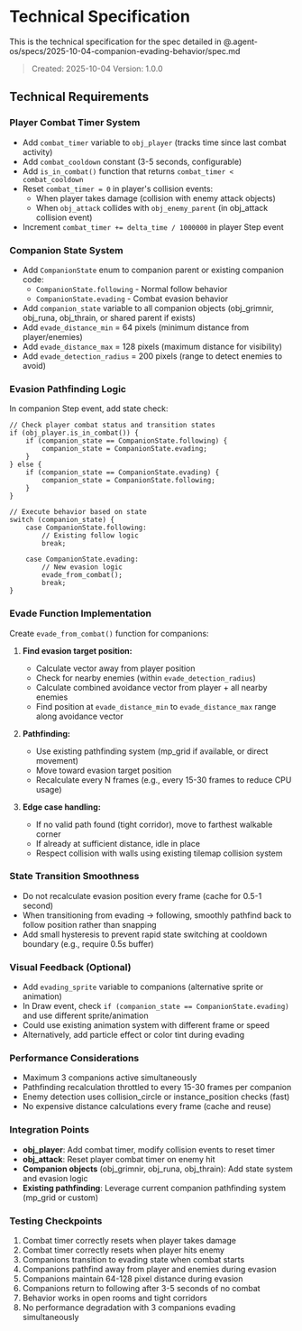 # Technical Specification

This is the technical specification for the spec detailed in @.agent-os/specs/2025-10-04-companion-evading-behavior/spec.md

> Created: 2025-10-04
> Version: 1.0.0

## Technical Requirements

### Player Combat Timer System

- Add `combat_timer` variable to `obj_player` (tracks time since last combat activity)
- Add `combat_cooldown` constant (3-5 seconds, configurable)
- Add `is_in_combat()` function that returns `combat_timer < combat_cooldown`
- Reset `combat_timer = 0` in player's collision events:
  - When player takes damage (collision with enemy attack objects)
  - When `obj_attack` collides with `obj_enemy_parent` (in obj_attack collision event)
- Increment `combat_timer += delta_time / 1000000` in player Step event

### Companion State System

- Add `CompanionState` enum to companion parent or existing companion code:
  - `CompanionState.following` - Normal follow behavior
  - `CompanionState.evading` - Combat evasion behavior
- Add `companion_state` variable to all companion objects (obj_grimnir, obj_runa, obj_thrain, or shared parent if exists)
- Add `evade_distance_min` = 64 pixels (minimum distance from player/enemies)
- Add `evade_distance_max` = 128 pixels (maximum distance for visibility)
- Add `evade_detection_radius` = 200 pixels (range to detect enemies to avoid)

### Evasion Pathfinding Logic

In companion Step event, add state check:

```gml
// Check player combat status and transition states
if (obj_player.is_in_combat()) {
    if (companion_state == CompanionState.following) {
        companion_state = CompanionState.evading;
    }
} else {
    if (companion_state == CompanionState.evading) {
        companion_state = CompanionState.following;
    }
}

// Execute behavior based on state
switch (companion_state) {
    case CompanionState.following:
        // Existing follow logic
        break;

    case CompanionState.evading:
        // New evasion logic
        evade_from_combat();
        break;
}
```

### Evade Function Implementation

Create `evade_from_combat()` function for companions:

1. **Find evasion target position:**
   - Calculate vector away from player position
   - Check for nearby enemies (within `evade_detection_radius`)
   - Calculate combined avoidance vector from player + all nearby enemies
   - Find position at `evade_distance_min` to `evade_distance_max` range along avoidance vector

2. **Pathfinding:**
   - Use existing pathfinding system (mp_grid if available, or direct movement)
   - Move toward evasion target position
   - Recalculate every N frames (e.g., every 15-30 frames to reduce CPU usage)

3. **Edge case handling:**
   - If no valid path found (tight corridor), move to farthest walkable corner
   - If already at sufficient distance, idle in place
   - Respect collision with walls using existing tilemap collision system

### State Transition Smoothness

- Do not recalculate evasion position every frame (cache for 0.5-1 second)
- When transitioning from evading → following, smoothly pathfind back to follow position rather than snapping
- Add small hysteresis to prevent rapid state switching at cooldown boundary (e.g., require 0.5s buffer)

### Visual Feedback (Optional)

- Add `evading_sprite` variable to companions (alternative sprite or animation)
- In Draw event, check `if (companion_state == CompanionState.evading)` and use different sprite/animation
- Could use existing animation system with different frame or speed
- Alternatively, add particle effect or color tint during evading

### Performance Considerations

- Maximum 3 companions active simultaneously
- Pathfinding recalculation throttled to every 15-30 frames per companion
- Enemy detection uses collision_circle or instance_position checks (fast)
- No expensive distance calculations every frame (cache and reuse)

### Integration Points

- **obj_player**: Add combat timer, modify collision events to reset timer
- **obj_attack**: Reset player combat timer on enemy hit
- **Companion objects** (obj_grimnir, obj_runa, obj_thrain): Add state system and evasion logic
- **Existing pathfinding**: Leverage current companion pathfinding system (mp_grid or custom)

### Testing Checkpoints

1. Combat timer correctly resets when player takes damage
2. Combat timer correctly resets when player hits enemy
3. Companions transition to evading state when combat starts
4. Companions pathfind away from player and enemies during evasion
5. Companions maintain 64-128 pixel distance during evasion
6. Companions return to following after 3-5 seconds of no combat
7. Behavior works in open rooms and tight corridors
8. No performance degradation with 3 companions evading simultaneously
